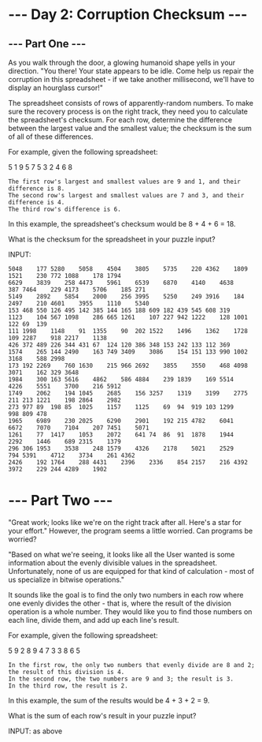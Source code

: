 # --- Day 2: Corruption Checksum ---
## --- Part One ---

As you walk through the door, a glowing humanoid shape yells in your direction. "You there! Your state appears to be idle. Come help us repair the corruption in this spreadsheet - if we take another millisecond, we'll have to display an hourglass cursor!"

The spreadsheet consists of rows of apparently-random numbers. To make sure the recovery process is on the right track, they need you to calculate the spreadsheet's checksum. For each row, determine the difference between the largest value and the smallest value; the checksum is the sum of all of these differences.

For example, given the following spreadsheet:

5 1 9 5
7 5 3
2 4 6 8

    The first row's largest and smallest values are 9 and 1, and their difference is 8.
    The second row's largest and smallest values are 7 and 3, and their difference is 4.
    The third row's difference is 6.

In this example, the spreadsheet's checksum would be 8 + 4 + 6 = 18.

What is the checksum for the spreadsheet in your puzzle input?

INPUT:

    5048	177	5280	5058	4504	3805	5735	220	4362	1809	1521	230	772	1088	178	1794
    6629	3839	258	4473	5961	6539	6870	4140	4638	387	7464	229	4173	5706	185	271
    5149	2892	5854	2000	256	3995	5250	249	3916	184	2497	210	4601	3955	1110	5340
    153	468	550	126	495	142	385	144	165	188	609	182	439	545	608	319
    1123	104	567	1098	286	665	1261	107	227	942	1222	128	1001	122	69	139
    111	1998	1148	91	1355	90	202	1522	1496	1362	1728	109	2287	918	2217	1138
    426	372	489	226	344	431	67	124	120	386	348	153	242	133	112	369
    1574	265	144	2490	163	749	3409	3086	154	151	133	990	1002	3168	588	2998
    173	192	2269	760	1630	215	966	2692	3855	3550	468	4098	3071	162	329	3648
    1984	300	163	5616	4862	586	4884	239	1839	169	5514	4226	5551	3700	216	5912
    1749	2062	194	1045	2685	156	3257	1319	3199	2775	211	213	1221	198	2864	2982
    273	977	89	198	85	1025	1157	1125	69	94	919	103	1299	998	809	478
    1965	6989	230	2025	6290	2901	192	215	4782	6041	6672	7070	7104	207	7451	5071
    1261	77	1417	1053	2072	641	74	86	91	1878	1944	2292	1446	689	2315	1379
    296	306	1953	3538	248	1579	4326	2178	5021	2529	794	5391	4712	3734	261	4362
    2426	192	1764	288	4431	2396	2336	854	2157	216	4392	3972	229	244	4289	1902


# --- Part Two ---

"Great work; looks like we're on the right track after all. Here's a star for your effort." However, the program seems a little worried. Can programs be worried?

"Based on what we're seeing, it looks like all the User wanted is some information about the evenly divisible values in the spreadsheet. Unfortunately, none of us are equipped for that kind of calculation - most of us specialize in bitwise operations."

It sounds like the goal is to find the only two numbers in each row where one evenly divides the other - that is, where the result of the division operation is a whole number. They would like you to find those numbers on each line, divide them, and add up each line's result.

For example, given the following spreadsheet:

5 9 2 8
9 4 7 3
3 8 6 5

    In the first row, the only two numbers that evenly divide are 8 and 2; the result of this division is 4.
    In the second row, the two numbers are 9 and 3; the result is 3.
    In the third row, the result is 2.

In this example, the sum of the results would be 4 + 3 + 2 = 9.

What is the sum of each row's result in your puzzle input?

INPUT: as above
